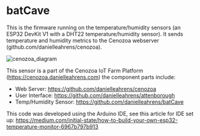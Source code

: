 # batCave
This is the firmware running on the temperature/humidity sensors (an ESP32 DevKit V1 with a DHT22 temperature/humidity sensor). It sends temperature and humidity metrics to the Cenozoa webserver (github.com/danielleahrens/cenozoa).

![cenozoa_diagram](https://user-images.githubusercontent.com/31782840/108779365-bf1c8a80-7534-11eb-91d8-64da8f6bad4e.png)

This sensor is a part of the Cenozoa IoT Farm Platform (https://cenozoa.danielleahrens.com) the component parts include:
- Web Server: https://github.com/danielleahrens/cenozoa
- User Interface: https://github.com/danielleahrens/attenborough
- Temp/Humidity Sensor: https://github.com/danielleahrens/batCave

This code was developed using the Arduino IDE, see this article for IDE set up: https://medium.com/initial-state/how-to-build-your-own-esp32-temperature-monitor-6967b797b913

